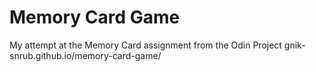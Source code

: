 # Memory Card Game
My attempt at the Memory Card assignment from the Odin Project
gnik-snrub.github.io/memory-card-game/
